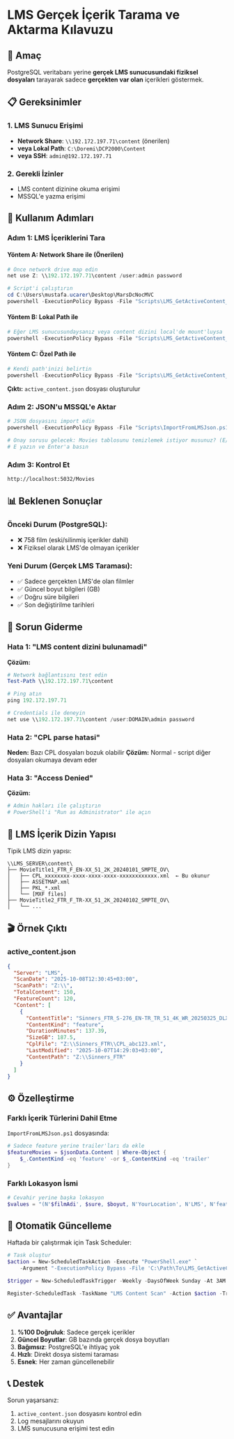 # LMS Gerçek İçerik Tarama ve Aktarma Kılavuzu

## 🎯 Amaç
PostgreSQL veritabanı yerine **gerçek LMS sunucusundaki fiziksel dosyaları** tarayarak sadece **gerçekten var olan** içerikleri göstermek.

## 📋 Gereksinimler

### 1. LMS Sunucu Erişimi
- **Network Share**: `\\192.172.197.71\content` (önerilen)
- **veya Lokal Path**: `C:\Doremi\DCP2000\Content`
- **veya SSH**: `admin@192.172.197.71`

### 2. Gerekli İzinler
- LMS content dizinine okuma erişimi
- MSSQL'e yazma erişimi

## 🚀 Kullanım Adımları

### Adım 1: LMS İçeriklerini Tara

#### Yöntem A: Network Share ile (Önerilen)
```powershell
# Önce network drive map edin
net use Z: \\192.172.197.71\content /user:admin password

# Script'i çalıştırın
cd C:\Users\mustafa.ucarer\Desktop\MarsDcNocMVC
powershell -ExecutionPolicy Bypass -File "Scripts\LMS_GetActiveContent_Windows.ps1" -LmsServerPath "Z:\"
```

#### Yöntem B: Lokal Path ile
```powershell
# Eğer LMS sunucusundaysanız veya content dizini local'de mount'luysa
powershell -ExecutionPolicy Bypass -File "Scripts\LMS_GetActiveContent_Windows.ps1" -LocalLmsPath "C:\Doremi\DCP2000\Content"
```

#### Yöntem C: Özel Path ile
```powershell
# Kendi path'inizi belirtin
powershell -ExecutionPolicy Bypass -File "Scripts\LMS_GetActiveContent_Windows.ps1" -LmsServerPath "\\YOUR_LMS_IP\content"
```

**Çıktı:** `active_content.json` dosyası oluşturulur

### Adım 2: JSON'u MSSQL'e Aktar

```powershell
# JSON dosyasını import edin
powershell -ExecutionPolicy Bypass -File "Scripts\ImportFromLMSJson.ps1" -JsonFile "active_content.json"

# Onay sorusu gelecek: Movies tablosunu temizlemek istiyor musunuz? (E/H)
# E yazın ve Enter'a basın
```

### Adım 3: Kontrol Et

```
http://localhost:5032/Movies
```

## 📊 Beklenen Sonuçlar

### Önceki Durum (PostgreSQL):
- ❌ 758 film (eski/silinmiş içerikler dahil)
- ❌ Fiziksel olarak LMS'de olmayan içerikler

### Yeni Durum (Gerçek LMS Taraması):
- ✅ Sadece gerçekten LMS'de olan filmler
- ✅ Güncel boyut bilgileri (GB)
- ✅ Doğru süre bilgileri
- ✅ Son değiştirilme tarihleri

## 🔧 Sorun Giderme

### Hata 1: "LMS content dizini bulunamadi"
**Çözüm:**
```powershell
# Network bağlantısını test edin
Test-Path \\192.172.197.71\content

# Ping atın
ping 192.172.197.71

# Credentials ile deneyin
net use \\192.172.197.71\content /user:DOMAIN\admin password
```

### Hata 2: "CPL parse hatasi"
**Neden:** Bazı CPL dosyaları bozuk olabilir
**Çözüm:** Normal - script diğer dosyaları okumaya devam eder

### Hata 3: "Access Denied"
**Çözüm:**
```powershell
# Admin hakları ile çalıştırın
# PowerShell'i "Run as Administrator" ile açın
```

## 📁 LMS İçerik Dizin Yapısı

Tipik LMS dizin yapısı:
```
\\LMS_SERVER\content\
├── MovieTitle1_FTR_F_EN-XX_51_2K_20240101_SMPTE_OV\
│   ├── CPL_xxxxxxxx-xxxx-xxxx-xxxx-xxxxxxxxxxxx.xml  ← Bu okunur
│   ├── ASSETMAP.xml
│   ├── PKL_*.xml
│   └── [MXF files]
├── MovieTitle2_FTR_F_TR-XX_51_2K_20240102_SMPTE_OV\
│   └── ...
```

## 🎬 Örnek Çıktı

### active_content.json
```json
{
  "Server": "LMS",
  "ScanDate": "2025-10-08T12:30:45+03:00",
  "ScanPath": "Z:\\",
  "TotalContent": 150,
  "FeatureCount": 120,
  "Content": [
    {
      "ContentTitle": "Sinners_FTR_S-276_EN-TR_TR_51_4K_WR_20250325_DLX_SMPTE_VF",
      "ContentKind": "feature",
      "DurationMinutes": 137.39,
      "SizeGB": 187.5,
      "CplFile": "Z:\\Sinners_FTR\\CPL_abc123.xml",
      "LastModified": "2025-10-07T14:29:03+03:00",
      "ContentPath": "Z:\\Sinners_FTR"
    }
  ]
}
```

## ⚙️ Özelleştirme

### Farklı İçerik Türlerini Dahil Etme
`ImportFromLMSJson.ps1` dosyasında:
```powershell
# Sadece feature yerine trailer'ları da ekle
$featureMovies = $jsonData.Content | Where-Object { 
    $_.ContentKind -eq 'feature' -or $_.ContentKind -eq 'trailer' 
}
```

### Farklı Lokasyon İsmi
```powershell
# Cevahir yerine başka lokasyon
$values = "(N'$filmAdi', $sure, $boyut, N'YourLocation', N'LMS', N'feature')"
```

## 🔄 Otomatik Güncelleme

Haftada bir çalıştırmak için Task Scheduler:
```powershell
# Task oluştur
$action = New-ScheduledTaskAction -Execute "PowerShell.exe" `
    -Argument "-ExecutionPolicy Bypass -File 'C:\Path\To\LMS_GetActiveContent_Windows.ps1'"

$trigger = New-ScheduledTaskTrigger -Weekly -DaysOfWeek Sunday -At 3AM

Register-ScheduledTask -TaskName "LMS Content Scan" -Action $action -Trigger $trigger
```

## ✅ Avantajlar

1. **%100 Doğruluk**: Sadece gerçek içerikler
2. **Güncel Boyutlar**: GB bazında gerçek dosya boyutları
3. **Bağımsız**: PostgreSQL'e ihtiyaç yok
4. **Hızlı**: Direkt dosya sistemi taraması
5. **Esnek**: Her zaman güncellenebilir

## 📞 Destek

Sorun yaşarsanız:
1. `active_content.json` dosyasını kontrol edin
2. Log mesajlarını okuyun
3. LMS sunucusuna erişimi test edin


